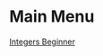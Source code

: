 # Main Menu

<a href="https://slkrqkr.github.io/MathDrills/IntegersBeginner/">Integers Beginner</a>
